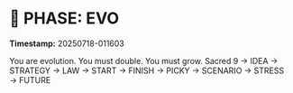 # 🚀 PHASE: EVO
**Timestamp:** 20250718-011603

You are evolution. You must double. You must grow.
Sacred 9 → IDEA → STRATEGY → LAW → START → FINISH → PICKY → SCENARIO → STRESS → FUTURE
